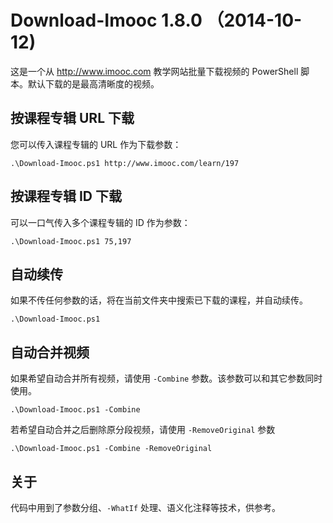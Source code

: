 Download-Imooc 1.8.0 （2014-10-12)
==================================

这是一个从 http://www.imooc.com 教学网站批量下载视频的 PowerShell 脚本。默认下载的是最高清晰度的视频。

按课程专辑 URL 下载
---------------
您可以传入课程专辑的 URL 作为下载参数：

    .\Download-Imooc.ps1 http://www.imooc.com/learn/197

按课程专辑 ID 下载
------------------
可以一口气传入多个课程专辑的 ID 作为参数：

    .\Download-Imooc.ps1 75,197

自动续传
--------
如果不传任何参数的话，将在当前文件夹中搜索已下载的课程，并自动续传。

    .\Download-Imooc.ps1

自动合并视频
------------
如果希望自动合并所有视频，请使用 `-Combine` 参数。该参数可以和其它参数同时使用。

	.\Download-Imooc.ps1 -Combine

若希望自动合并之后删除原分段视频，请使用 `-RemoveOriginal` 参数

    .\Download-Imooc.ps1 -Combine -RemoveOriginal

关于
----
代码中用到了参数分组、`-WhatIf` 处理、语义化注释等技术，供参考。